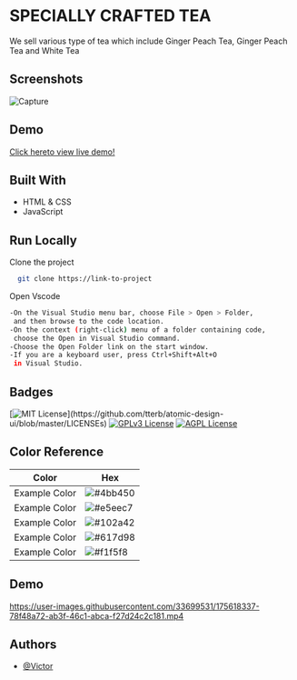 
# SPECIALLY CRAFTED TEA
We sell various type of tea which include Ginger Peach Tea, Ginger Peach Tea and White Tea


## Screenshots

![Capture](https://user-images.githubusercontent.com/33699531/175616147-d57efbb1-ffb0-45d3-bc60-afad604f4c6a.PNG)


## Demo
[Click hereto view live demo!](https://favorite-tea.netlify.app/)

## Built With
- HTML & CSS
- JavaScript
## Run Locally

Clone the project

```bash
  git clone https://link-to-project
```

Open Vscode

```bash
-On the Visual Studio menu bar, choose File > Open > Folder,
 and then browse to the code location.
-On the context (right-click) menu of a folder containing code,
 choose the Open in Visual Studio command.
-Choose the Open Folder link on the start window.
-If you are a keyboard user, press Ctrl+Shift+Alt+O 
 in Visual Studio.
```




## Badges

[![MIT License](https://img.shields.io/apm/l/atomic-design-ui.svg?)](https://github.com/tterb/atomic-design-ui/blob/master/LICENSEs)
[![GPLv3 License](https://img.shields.io/badge/License-GPL%20v3-yellow.svg)](https://opensource.org/licenses/)
[![AGPL License](https://img.shields.io/badge/license-AGPL-blue.svg)](http://www.gnu.org/licenses/agpl-3.0)

## Color Reference

| Color             | Hex                                                                |
| ----------------- | ------------------------------------------------------------------ |
| Example Color | ![#4bb450](https://via.placeholder.com/10/0a192f?text=+)  |
| Example Color | ![#e5eec7](https://via.placeholder.com/10/f8f8f8?text=+)  |
| Example Color | ![#102a42](https://via.placeholder.com/10/00b48a?text=+)  |
| Example Color | ![#617d98](https://via.placeholder.com/10/00b48a?text=+)  |
| Example Color | ![#f1f5f8](https://via.placeholder.com/10/00b48a?text=+)  |


## Demo
https://user-images.githubusercontent.com/33699531/175618337-78f48a72-ab3f-46c1-abca-f27d24c2c181.mp4


## Authors

- [@Victor](https://github.com/Iyanuoluwa-vic)

